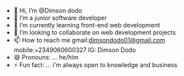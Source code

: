 - 👋 Hi, I’m @Dimson dodo
- 👀 I’m a junior software developer 
- 🌱 I’m currently learning front-end web development
- 💞️ I’m looking to collaborate on web development projects
- 📫 How to reach me gmail:dimsondodo01@gmail.com mobile:+2349060600327 IG: Dimson Dodo
- 😄 Pronouns: ... he/him
- ⚡ Fun fact: ... i'm always open to knowledge and business

<!---
Dimsondodo/Dimsondodo is a ✨ special ✨ repository because its `README.md` (this file) appears on your GitHub profile.
You can click the Preview link to take a look at your changes.
--->
